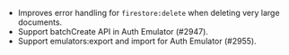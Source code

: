 - Improves error handling for `firestore:delete` when deleting very large documents.
- Support batchCreate API in Auth Emulator (#2947).
- Support emulators:export and import for Auth Emulator (#2955).
